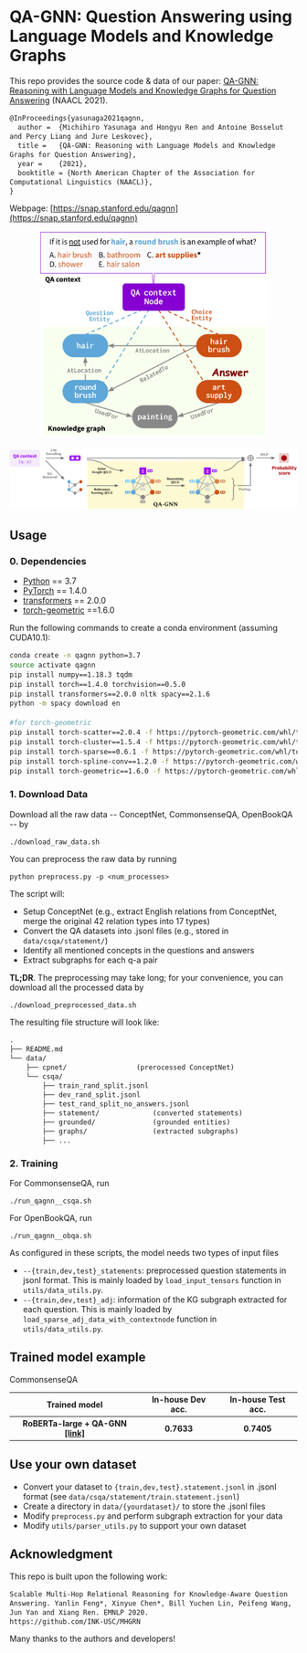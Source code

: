 # QA-GNN: Question Answering using Language Models and Knowledge Graphs

This repo provides the source code & data of our paper: [QA-GNN: Reasoning with Language Models and Knowledge Graphs for Question Answering](https://arxiv.org/abs/2104.06378) (NAACL 2021).
```
@InProceedings{yasunaga2021qagnn,
  author =  {Michihiro Yasunaga and Hongyu Ren and Antoine Bosselut and Percy Liang and Jure Leskovec},
  title =   {QA-GNN: Reasoning with Language Models and Knowledge Graphs for Question Answering},
  year =    {2021},  
  booktitle = {North American Chapter of the Association for Computational Linguistics (NAACL)},  
}
```
Webpage: [https://snap.stanford.edu/qagnn](https://snap.stanford.edu/qagnn)
<p align="center">
  <img src="./figs/task.png" width="400" title="Question answering task" alt="">
</p>
<p align="center">
  <img src="./figs/overview.png" width="1000" title="Overview of QA-GNN" alt="">
</p>


## Usage
### 0. Dependencies

- [Python](<https://www.python.org/>) == 3.7
- [PyTorch](<https://pytorch.org/get-started/locally/>) == 1.4.0
- [transformers](<https://github.com/huggingface/transformers/tree/v2.0.0>) == 2.0.0
- [torch-geometric](https://pytorch-geometric.readthedocs.io/) ==1.6.0

Run the following commands to create a conda environment (assuming CUDA10.1):
```bash
conda create -n qagnn python=3.7
source activate qagnn
pip install numpy==1.18.3 tqdm
pip install torch==1.4.0 torchvision==0.5.0
pip install transformers==2.0.0 nltk spacy==2.1.6
python -m spacy download en

#for torch-geometric
pip install torch-scatter==2.0.4 -f https://pytorch-geometric.com/whl/torch-1.4.0+cu101.html
pip install torch-cluster==1.5.4 -f https://pytorch-geometric.com/whl/torch-1.4.0+cu101.html
pip install torch-sparse==0.6.1 -f https://pytorch-geometric.com/whl/torch-1.4.0+cu101.html
pip install torch-spline-conv==1.2.0 -f https://pytorch-geometric.com/whl/torch-1.4.0+cu101.html
pip install torch-geometric==1.6.0 -f https://pytorch-geometric.com/whl/torch-1.4.0+cu101.html
```


### 1. Download Data

Download all the raw data -- ConceptNet, CommonsenseQA, OpenBookQA -- by
```
./download_raw_data.sh
```

You can preprocess the raw data by running
```
python preprocess.py -p <num_processes>
```
The script will:
* Setup ConceptNet (e.g., extract English relations from ConceptNet, merge the original 42 relation types into 17 types)
* Convert the QA datasets into .jsonl files (e.g., stored in `data/csqa/statement/`)
* Identify all mentioned concepts in the questions and answers
* Extract subgraphs for each q-a pair

**TL;DR**. The preprocessing may take long; for your convenience, you can download all the processed data by
```
./download_preprocessed_data.sh
```

The resulting file structure will look like:

```plain
.
├── README.md
└── data/
    ├── cpnet/                 (prerocessed ConceptNet)
    └── csqa/
        ├── train_rand_split.jsonl
        ├── dev_rand_split.jsonl
        ├── test_rand_split_no_answers.jsonl
        ├── statement/             (converted statements)
        ├── grounded/              (grounded entities)
        ├── graphs/                (extracted subgraphs)
        ├── ...
```

### 2. Training
For CommonsenseQA, run
```
./run_qagnn__csqa.sh
```
For OpenBookQA, run
```
./run_qagnn__obqa.sh
```
As configured in these scripts, the model needs two types of input files
* `--{train,dev,test}_statements`: preprocessed question statements in jsonl format. This is mainly loaded by `load_input_tensors` function in `utils/data_utils.py`.
* `--{train,dev,test}_adj`: information of the KG subgraph extracted for each question. This is mainly loaded by `load_sparse_adj_data_with_contextnode` function in `utils/data_utils.py`.


## Trained model example
CommonsenseQA
<table>
  <tr>
    <th>Trained model</th>
    <th>In-house Dev acc.</th>
    <th>In-house Test acc.</th>
  </tr>
  <tr>
    <th>RoBERTa-large + QA-GNN <a href="https://nlp.stanford.edu/projects/myasu/QAGNN/models/csqa_model.pt">[link]</a></th>
    <th>0.7633</th>
    <th>0.7405</th>
  </tr>
</table>



## Use your own dataset
- Convert your dataset to  `{train,dev,test}.statement.jsonl`  in .jsonl format (see `data/csqa/statement/train.statement.jsonl`)
- Create a directory in `data/{yourdataset}/` to store the .jsonl files
- Modify `preprocess.py` and perform subgraph extraction for your data
- Modify `utils/parser_utils.py` to support your own dataset


## Acknowledgment
This repo is built upon the following work:
```
Scalable Multi-Hop Relational Reasoning for Knowledge-Aware Question Answering. Yanlin Feng*, Xinyue Chen*, Bill Yuchen Lin, Peifeng Wang, Jun Yan and Xiang Ren. EMNLP 2020.
https://github.com/INK-USC/MHGRN
```
Many thanks to the authors and developers!
